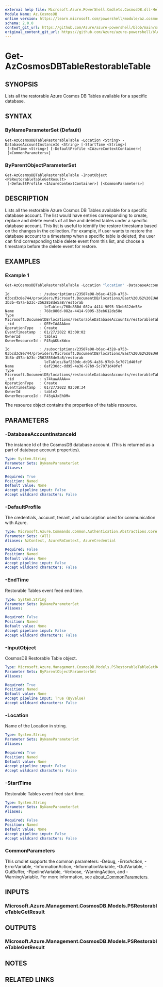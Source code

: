 ```yaml
---
external help file: Microsoft.Azure.PowerShell.Cmdlets.CosmosDB.dll-Help.xml
Module Name: Az.CosmosDB
online version: https://learn.microsoft.com/powershell/module/az.cosmosdb/get-azcosmosdbtablerestorabletable
schema: 2.0.0
content_git_url: https://github.com/Azure/azure-powershell/blob/main/src/CosmosDB/CosmosDB/help/Get-AzCosmosDBTableRestorableTable.md
original_content_git_url: https://github.com/Azure/azure-powershell/blob/main/src/CosmosDB/CosmosDB/help/Get-AzCosmosDBTableRestorableTable.md
---
```


# Get-AzCosmosDBTableRestorableTable

## SYNOPSIS
Lists all the restorable Azure Cosmos DB Tables available for a specific database.

## SYNTAX

### ByNameParameterSet (Default)
```
Get-AzCosmosDBTableRestorableTable -Location <String> -DatabaseAccountInstanceId <String> [-StartTime <String>]
 [-EndTime <String>] [-DefaultProfile <IAzureContextContainer>]
 [<CommonParameters>]
```

### ByParentObjectParameterSet
```
Get-AzCosmosDBTableRestorableTable -InputObject <PSRestorableTableGetResult>
 [-DefaultProfile <IAzureContextContainer>] [<CommonParameters>]
```

## DESCRIPTION
Lists all the restorable Azure Cosmos DB Tables available for a specific database account.
The list would have entries corresponding to create, replace and delete events of all live and deleted tables under a specific database account.
This list is useful to identify the restore timestamp based on the changes in the collection.
For example, if user wants to restore the database account to a timestamp when a specific table is deleted, the user can find corresponding table delete event from this list, and choose a timestamp before the delete event for restore.

## EXAMPLES

### Example 1
```powershell
Get-AzCosmosDBTableRestorableTable -Location "location" -DatabaseAccountInstanceId "DatabaseAccountInstanceId" -StartTime "StartTime" -EndTime "EndTime"
```

```output
Id              : /subscriptions/23587e98-b6ac-4328-a753-03bcd3c8e744/providers/Microsoft.DocumentDB/locations/East%20US2%20EUAP/restorableDatabaseAccounts/45221949-3b3b-457a-b23c-2562858de5a8/restorab
                  leTables/768c880d-082a-4414-9095-33eb612de58e
Name            : 768c880d-082a-4414-9095-33eb612de58e
Type            : Microsoft.DocumentDB/locations/restorableDatabaseAccounts/restorableTables
_rid            : QEE+IAAAAA==
OperationType   : Create
EventTimestamp  : 01/27/2022 02:08:02
OwnerId         : table1
OwnerResourceId : F45qAKUxkWc=

Id              : /subscriptions/23587e98-b6ac-4328-a753-03bcd3c8e744/providers/Microsoft.DocumentDB/locations/East%20US2%20EUAP/restorableDatabaseAccounts/45221949-3b3b-457a-b23c-2562858de5a8/restorab
                  leTables/6af230dc-dd95-4a36-97b9-5c7071d40fef
Name            : 6af230dc-dd95-4a36-97b9-5c7071d40fef
Type            : Microsoft.DocumentDB/locations/restorableDatabaseAccounts/restorableTables
_rid            : s74kawAAAA==
OperationType   : Create
EventTimestamp  : 01/27/2022 02:08:34
OwnerId         : table2
OwnerResourceId : F45qAJxEhOM=
```

The resource object contains the properties of the table resource.

## PARAMETERS

### -DatabaseAccountInstanceId
The instance Id of the CosmosDB database account.
(This is returned as a part of database account properties).

```yaml
Type: System.String
Parameter Sets: ByNameParameterSet
Aliases:

Required: True
Position: Named
Default value: None
Accept pipeline input: False
Accept wildcard characters: False
```

### -DefaultProfile
The credentials, account, tenant, and subscription used for communication with Azure.

```yaml
Type: Microsoft.Azure.Commands.Common.Authentication.Abstractions.Core.IAzureContextContainer
Parameter Sets: (All)
Aliases: AzContext, AzureRmContext, AzureCredential

Required: False
Position: Named
Default value: None
Accept pipeline input: False
Accept wildcard characters: False
```

### -EndTime
Restorable Tables event feed end time.

```yaml
Type: System.String
Parameter Sets: ByNameParameterSet
Aliases:

Required: False
Position: Named
Default value: None
Accept pipeline input: False
Accept wildcard characters: False
```

### -InputObject
CosmosDB Restorable Table object.

```yaml
Type: Microsoft.Azure.Management.CosmosDB.Models.PSRestorableTableGetResult
Parameter Sets: ByParentObjectParameterSet
Aliases:

Required: True
Position: Named
Default value: None
Accept pipeline input: True (ByValue)
Accept wildcard characters: False
```

### -Location
Name of the Location in string.

```yaml
Type: System.String
Parameter Sets: ByNameParameterSet
Aliases:

Required: True
Position: Named
Default value: None
Accept pipeline input: False
Accept wildcard characters: False
```

### -StartTime
Restorable Tables event feed start time.

```yaml
Type: System.String
Parameter Sets: ByNameParameterSet
Aliases:

Required: False
Position: Named
Default value: None
Accept pipeline input: False
Accept wildcard characters: False
```

### CommonParameters
This cmdlet supports the common parameters: -Debug, -ErrorAction, -ErrorVariable, -InformationAction, -InformationVariable, -OutVariable, -OutBuffer, -PipelineVariable, -Verbose, -WarningAction, and -WarningVariable. For more information, see [about_CommonParameters](http://go.microsoft.com/fwlink/?LinkID=113216).

## INPUTS

### Microsoft.Azure.Management.CosmosDB.Models.PSRestorableTableGetResult

## OUTPUTS

### Microsoft.Azure.Management.CosmosDB.Models.PSRestorableTableGetResult

## NOTES

## RELATED LINKS
